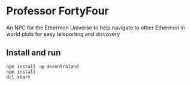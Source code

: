 # Professor FortyFour
An NPC for the Ethermon Universe to help navigate to other Ethermon in world plots for easy teleporting and discovery 

## Install and run
```
npm install -g decentraland
npm install
dcl start
```
